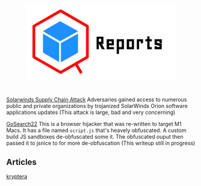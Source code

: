 <p align="center"> <img src="https://raw.githubusercontent.com/qeeqbox/APT-Malware-Reports-Set-1//master/readme/reportslogo.png"></p>

#
[Solarwinds Supply Chain Attack](https://github.com/qeeqbox/reports/blob/main/solarwinds/report.md) Adversaries gained access to numerous public and private organizations by trojanized SolarWinds Orion software applications updates (This attack is large, bad and very concerning)

[GoSearch22](https://github.com/qeeqbox/reports/blob/main/GoSearch22/script.js_deobfuscated.md) This is a browser hijacker that was re-written to target M1 Macs. It has a file named `script.js` that's heavely obfuscated. A custom build JS sandboxes de-obfuscated some it. The obfuscated ouput then passed it to jsnice to for more de-obfuscation (This writeup still in progress)

## Articles
[kryptera](https://kryptera.se/t/solarwinds-orion/)
